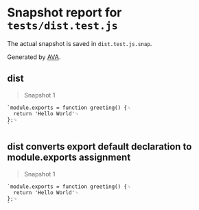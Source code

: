 # Snapshot report for `tests/dist.test.js`

The actual snapshot is saved in `dist.test.js.snap`.

Generated by [AVA](https://ava.li).

## dist

> Snapshot 1

    `module.exports = function greeting() {␊
      return 'Hello World'␊
    };␊
    `

## dist converts export default declaration to module.exports assignment

> Snapshot 1

    `module.exports = function greeting() {␊
      return 'Hello World'␊
    };␊
    `
